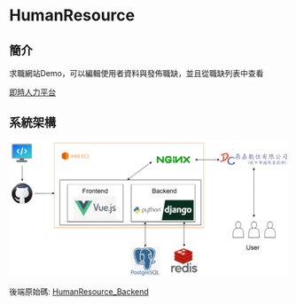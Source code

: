 # HumanResource

## 簡介
求職網站Demo，可以編輯使用者資料與發佈職缺，並且從職缺列表中查看<p>
[即時人力平台](http://13.231.43.217:7999/#/)

## 系統架構
<img src='system.png'>

後端原始碼: [HumanResource_Backend](https://github.com/jaylee840831/HumanResource_Backend)

